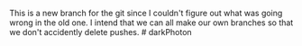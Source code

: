 This is a new branch for the git since I couldn't figure out what was going wrong in the old one. I intend that we can all make our own branches so that we don't accidently delete pushes.            # darkPhoton
